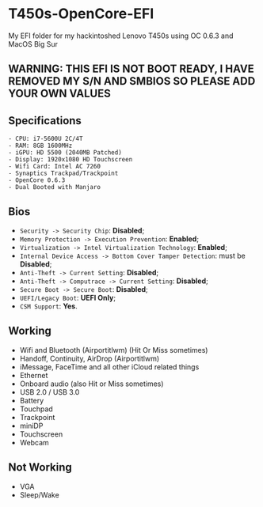 # T450s-OpenCore-EFI
My EFI folder for my hackintoshed Lenovo T450s using OC 0.6.3 and MacOS Big Sur

## WARNING: THIS EFI IS NOT BOOT READY, I HAVE REMOVED MY S/N AND SMBIOS SO PLEASE ADD YOUR OWN VALUES
## Specifications

```
- CPU: i7-5600U 2C/4T
- RAM: 8GB 1600MHz
- iGPU: HD 5500 (2040MB Patched)
- Display: 1920x1080 HD Touchscreen
- Wifi Card: Intel AC 7260
- Synaptics Trackpad/Trackpoint
- OpenCore 0.6.3
- Dual Booted with Manjaro
```
## Bios

- `Security -> Security Chip`: **Disabled**;
- `Memory Protection -> Execution Prevention`: **Enabled**;
- `Virtualization -> Intel Virtualization Technology`: **Enabled**;
- `Internal Device Access -> Bottom Cover Tamper Detection`: must be **Disabled**;
- `Anti-Theft -> Current Setting`: **Disabled**;
- `Anti-Theft -> Computrace -> Current Setting`: **Disabled**;
- `Secure Boot -> Secure Boot`: **Disabled**;
- `UEFI/Legacy Boot`: **UEFI Only**;
- `CSM Support`: **Yes**.

## Working

- Wifi and Bluetooth (Airportitlwm) (Hit Or Miss sometimes)
- Handoff, Continuity, AirDrop (Airportitlwm)
- iMessage, FaceTime and all other iCloud related things
- Ethernet
- Onboard audio (also Hit or Miss sometimes)
- USB 2.0 / USB 3.0
- Battery
- Touchpad
- Trackpoint
- miniDP
- Touchscreen
- Webcam


## Not Working
- VGA
- Sleep/Wake
